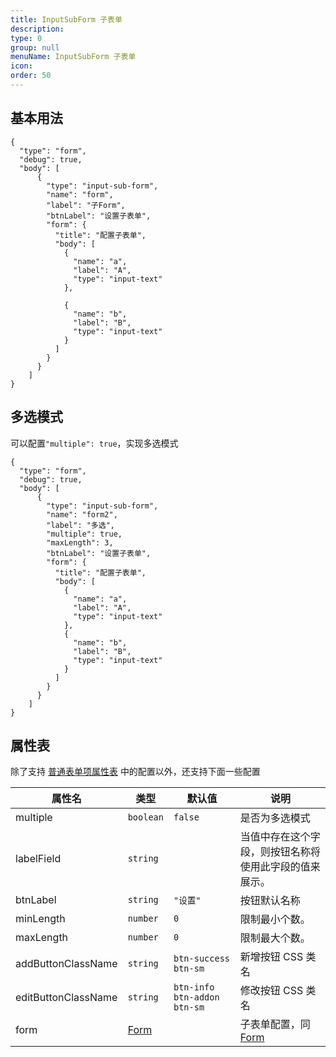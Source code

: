 ```yaml
---
title: InputSubForm 子表单
description:
type: 0
group: null
menuName: InputSubForm 子表单
icon:
order: 50
---
```


## 基本用法

```schema: scope="body"
{
  "type": "form",
  "debug": true,
  "body": [
      {
        "type": "input-sub-form",
        "name": "form",
        "label": "子Form",
        "btnLabel": "设置子表单",
        "form": {
          "title": "配置子表单",
          "body": [
            {
              "name": "a",
              "label": "A",
              "type": "input-text"
            },

            {
              "name": "b",
              "label": "B",
              "type": "input-text"
            }
          ]
        }
      }
    ]
}
```

## 多选模式

可以配置`"multiple": true`，实现多选模式

```schema: scope="body"
{
  "type": "form",
  "debug": true,
  "body": [
      {
        "type": "input-sub-form",
        "name": "form2",
        "label": "多选",
        "multiple": true,
        "maxLength": 3,
        "btnLabel": "设置子表单",
        "form": {
          "title": "配置子表单",
          "body": [
            {
              "name": "a",
              "label": "A",
              "type": "input-text"
            },
            {
              "name": "b",
              "label": "B",
              "type": "input-text"
            }
          ]
        }
      }
    ]
}
```

## 属性表

除了支持 [普通表单项属性表](./formitem#%E5%B1%9E%E6%80%A7%E8%A1%A8) 中的配置以外，还支持下面一些配置

| 属性名              | 类型            | 默认值                      | 说明                                                   |
| ------------------- | --------------- | --------------------------- | ------------------------------------------------------ |
| multiple            | `boolean`       | `false`                     | 是否为多选模式                                         |
| labelField          | `string`        |                             | 当值中存在这个字段，则按钮名称将使用此字段的值来展示。 |
| btnLabel            | `string`        | `"设置"`                    | 按钮默认名称                                           |
| minLength           | `number`        | `0`                         | 限制最小个数。                                         |
| maxLength           | `number`        | `0`                         | 限制最大个数。                                         |
| addButtonClassName  | `string`        | `btn-success btn-sm`        | 新增按钮 CSS 类名                                      |
| editButtonClassName | `string`        | `btn-info btn-addon btn-sm` | 修改按钮 CSS 类名                                      |
| form                | [Form](./index) |                             | 子表单配置，同 [Form](./index)                         |
